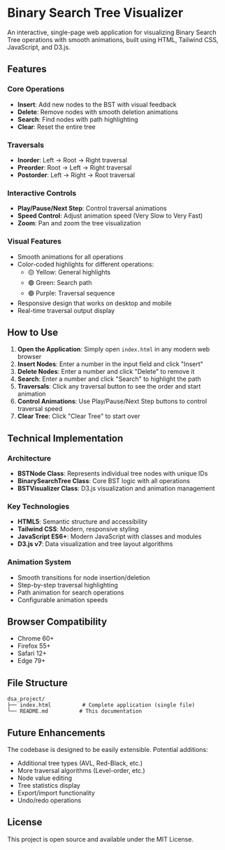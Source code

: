 # Binary Search Tree Visualizer

An interactive, single-page web application for visualizing Binary Search Tree operations with smooth animations, built using HTML, Tailwind CSS, JavaScript, and D3.js.

## Features

### Core Operations
- **Insert**: Add new nodes to the BST with visual feedback
- **Delete**: Remove nodes with smooth deletion animations
- **Search**: Find nodes with path highlighting
- **Clear**: Reset the entire tree

### Traversals
- **Inorder**: Left → Root → Right traversal
- **Preorder**: Root → Left → Right traversal  
- **Postorder**: Left → Right → Root traversal

### Interactive Controls
- **Play/Pause/Next Step**: Control traversal animations
- **Speed Control**: Adjust animation speed (Very Slow to Very Fast)
- **Zoom**: Pan and zoom the tree visualization

### Visual Features
- Smooth animations for all operations
- Color-coded highlights for different operations:
  - 🟡 Yellow: General highlights
  - 🟢 Green: Search path
  - 🟣 Purple: Traversal sequence
- Responsive design that works on desktop and mobile
- Real-time traversal output display

## How to Use

1. **Open the Application**: Simply open `index.html` in any modern web browser
2. **Insert Nodes**: Enter a number in the input field and click "Insert"
3. **Delete Nodes**: Enter a number and click "Delete" to remove it
4. **Search**: Enter a number and click "Search" to highlight the path
5. **Traversals**: Click any traversal button to see the order and start animation
6. **Control Animations**: Use Play/Pause/Next Step buttons to control traversal speed
7. **Clear Tree**: Click "Clear Tree" to start over

## Technical Implementation

### Architecture
- **BSTNode Class**: Represents individual tree nodes with unique IDs
- **BinarySearchTree Class**: Core BST logic with all operations
- **BSTVisualizer Class**: D3.js visualization and animation management

### Key Technologies
- **HTML5**: Semantic structure and accessibility
- **Tailwind CSS**: Modern, responsive styling
- **JavaScript ES6+**: Modern JavaScript with classes and modules
- **D3.js v7**: Data visualization and tree layout algorithms

### Animation System
- Smooth transitions for node insertion/deletion
- Step-by-step traversal highlighting
- Path animation for search operations
- Configurable animation speeds

## Browser Compatibility

- Chrome 60+
- Firefox 55+
- Safari 12+
- Edge 79+

## File Structure

```
dsa_project/
├── index.html          # Complete application (single file)
└── README.md          # This documentation
```

## Future Enhancements

The codebase is designed to be easily extensible. Potential additions:
- Additional tree types (AVL, Red-Black, etc.)
- More traversal algorithms (Level-order, etc.)
- Node value editing
- Tree statistics display
- Export/import functionality
- Undo/redo operations

## License

This project is open source and available under the MIT License.
